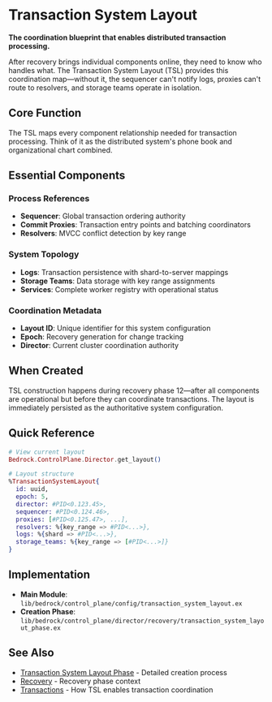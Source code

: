 # Transaction System Layout

**The coordination blueprint that enables distributed transaction processing.**

After recovery brings individual components online, they need to know who handles what. The Transaction System Layout (TSL) provides this coordination map—without it, the sequencer can't notify logs, proxies can't route to resolvers, and storage teams operate in isolation.

## Core Function

The TSL maps every component relationship needed for transaction processing. Think of it as the distributed system's phone book and organizational chart combined.

## Essential Components

### Process References
- **Sequencer**: Global transaction ordering authority
- **Commit Proxies**: Transaction entry points and batching coordinators  
- **Resolvers**: MVCC conflict detection by key range

### System Topology
- **Logs**: Transaction persistence with shard-to-server mappings
- **Storage Teams**: Data storage with key range assignments
- **Services**: Complete worker registry with operational status

### Coordination Metadata
- **Layout ID**: Unique identifier for this system configuration
- **Epoch**: Recovery generation for change tracking
- **Director**: Current cluster coordination authority

## When Created

TSL construction happens during recovery phase 12—after all components are operational but before they can coordinate transactions. The layout is immediately persisted as the authoritative system configuration.

## Quick Reference

```elixir
# View current layout
Bedrock.ControlPlane.Director.get_layout()

# Layout structure
%TransactionSystemLayout{
  id: uuid,
  epoch: 5,
  director: #PID<0.123.45>,
  sequencer: #PID<0.124.46>,
  proxies: [#PID<0.125.47>, ...],
  resolvers: %{key_range => #PID<...>},
  logs: %{shard => #PID<...>}, 
  storage_teams: %{key_range => [#PID<...>]}
}
```

## Implementation

- **Main Module**: `lib/bedrock/control_plane/config/transaction_system_layout.ex`
- **Creation Phase**: `lib/bedrock/control_plane/director/recovery/transaction_system_layout_phase.ex`

## See Also

- [Transaction System Layout Phase](../deep-dives/recovery/transaction-system-layout.md) - Detailed creation process
- [Recovery](recovery.md) - Recovery phase context  
- [Transactions](transactions.md) - How TSL enables transaction coordination
